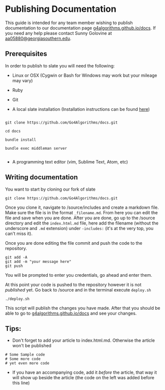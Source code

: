 # Publishing Documentation

This guide is intended for any team member wishing to publish documentation to our documentation page [g4algorithms.github.io/docs](http://go4algorithms.github.io/docs). If you need any help please contact Sunny Golovine at aa05880@georgiasouthern.edu.

## Prerequisites
In order to publish to slate you will need the following:
* Linux or OSX (Cygwin or Bash for Windows may work but your mileage may vary)

* Ruby

* Git

* A local slate installation (Installation instructions can be found [here](https://github.com/Go4Algorithms/docs/wiki/Installing-Slate))

```shell

git clone https://github.com/Go4Algorithms/docs.git

cd docs

bundle install

bundle exec middleman server


```

* A programming text editor (vim, Sublime Text, Atom, etc)

## Writing documentation

You want to start by cloning our fork of slate

```shell
git clone https://github.com/Go4Algorithms/docs.git
```
Once you clone it, navigate to /source/includes and create a markdown file. Make sure the file is in the format `_filename.md`. From here you can edit the file and save when you are done. After you are done, go up to the /source directory and edit the `index.html.md` file, here add the filename (without the underscore and `.md` extension) under `-includes:` (it's at the very top, you can't miss it).

Once you are done editing the file commit and push the code to the repository.

```shell
git add -A
git add -m "your message here"
git push
```
You will be prompted to enter you credentials, go ahead and enter them.

At this point your code is pushed to the repository however it is not *published* yet. Go back to /source and in the terminal execute `deploy.sh`

```shell
./deploy.sh
```
This script will publish the changes you have made. After that you should be able to go to [g4algorithms.github.io/docs](http://go4algorithms.github.io/docs) and see your changes.

## Tips:


- Don't forget to add your article to index.html.md. Otherwise the article won't be published

```shell
# Some Sample code
# Some more code
# yet even more code
```
- If you have an accompanying code, add it *before* the article, that way it will show up beside the article (the code on the left was added before this line)
